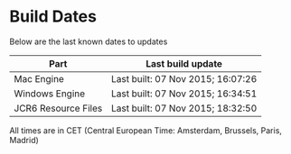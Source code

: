 # Build Dates

Below are the last known dates to updates

Part | Last build update
-----|-----
Mac Engine | Last built: 07 Nov 2015; 16:07:26
Windows Engine | Last built: 07 Nov 2015; 16:34:51
JCR6 Resource Files | Last built: 07 Nov 2015; 18:32:50
All times are in CET (Central European Time: Amsterdam, Brussels, Paris, Madrid)




